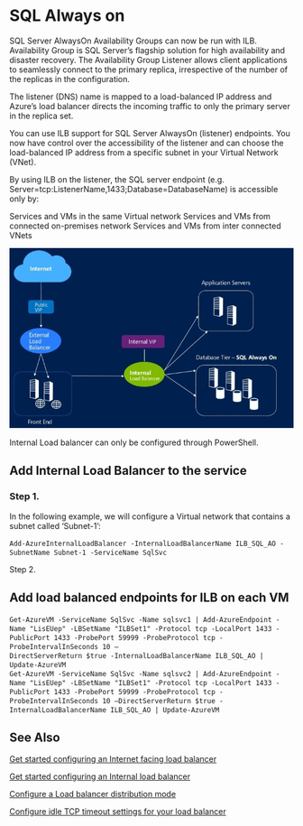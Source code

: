 <properties 
   pageTitle="Configure Load balancer for SQL always on | Microsoft Azure"
   description="Configure Load balancer to work with SQL always on and how to leverage powershell to create load balancer for the SQL implementation"
   services="load-balancer"
   documentationCenter="na"
   authors="joaoma"
   manager="adinah"
   editor="tysonn" />
<tags 
   ms.service="load-balancer"
   ms.devlang="na"
   ms.topic="article"
   ms.tgt_pltfrm="na"
   ms.workload="infrastructure-services"
   ms.date="05/01/2015"
   ms.author="joaoma" />

# SQL Always on

SQL Server AlwaysOn Availability Groups can now be run with ILB. Availability Group is SQL Server’s flagship solution for high availability and disaster recovery. The Availability Group Listener allows client applications to seamlessly connect to the primary replica, irrespective of the number of the replicas in the configuration.

The listener (DNS) name is mapped to a load-balanced IP address and Azure’s load balancer directs the incoming traffic to only the primary server in the replica set. 


You can use ILB support for SQL Server AlwaysOn (listener) endpoints. You now have control over the accessibility of the listener and can choose the load-balanced IP address from a specific subnet in your Virtual Network (VNet). 

By using ILB on the listener, the SQL server endpoint (e.g. Server=tcp:ListenerName,1433;Database=DatabaseName) is accessible only by:

Services and VMs in the same Virtual network
Services and VMs from connected on-premises network
Services and VMs from inter connected VNets

![ILB_SQLAO_NewPic](./media/load-balancer-sqlao/sqlao1.jpg) 


Internal Load balancer can only be configured through PowerShell.


## Add Internal Load Balancer to the service 

### Step 1.

In the following example, we will configure a Virtual network that contains a subnet  called ‘Subnet-1’:

	Add-AzureInternalLoadBalancer -InternalLoadBalancerName ILB_SQL_AO -SubnetName Subnet-1 -ServiceName SqlSvc

Step 2.

## Add load balanced endpoints for ILB on each VM

	Get-AzureVM -ServiceName SqlSvc -Name sqlsvc1 | Add-AzureEndpoint -Name "LisEUep" -LBSetName "ILBSet1" -Protocol tcp -LocalPort 1433 -PublicPort 1433 -ProbePort 59999 -ProbeProtocol tcp -ProbeIntervalInSeconds 10 –
	DirectServerReturn $true -InternalLoadBalancerName ILB_SQL_AO | Update-AzureVM 
	Get-AzureVM -ServiceName SqlSvc -Name sqlsvc2 | Add-AzureEndpoint -Name "LisEUep" -LBSetName "ILBSet1" -Protocol tcp -LocalPort 1433 -PublicPort 1433 -ProbePort 59999 -ProbeProtocol tcp -ProbeIntervalInSeconds 10 –DirectServerReturn $true -InternalLoadBalancerName ILB_SQL_AO | Update-AzureVM


## See Also

[Get started configuring an Internet facing load balancer](load-balancer-internet-getstarted.md)

[Get started configuring an Internal load balancer](load-balancer-internal-getstarted.md)

[Configure a Load balancer distribution mode](load-balancer-distribution-mode.md)

[Configure idle TCP timeout settings for your load balancer](load-balancer-tcp-idle-timeout.md)
